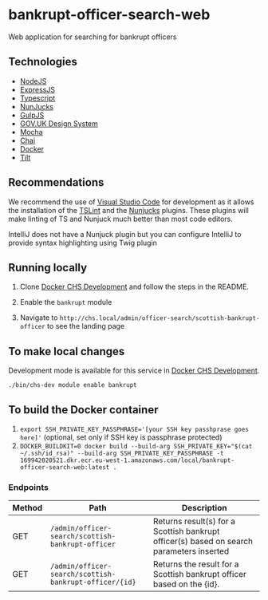 # bankrupt-officer-search-web
Web application for searching for bankrupt officers

## Technologies

- [NodeJS](https://nodejs.org/)
- [ExpressJS](https://expressjs.com/)
- [Typescript](https://www.typescriptlang.org/) 
- [NunJucks](https://mozilla.github.io/nunjucks)
- [GulpJS](https://gulpjs.com/)
- [GOV.UK Design System](https://design-system.service.gov.uk/)
- [Mocha](https://mochajs.org/)
- [Chai](https://www.chaijs.com/)
- [Docker](https://www.docker.com/)
- [Tilt](https://tilt.dev/)

## Recommendations

We recommend the use of [Visual Studio Code](https://code.visualstudio.com/) for development as it allows the installation of the [TSLint](https://marketplace.visualstudio.com/items?itemName=ms-vscode.vscode-typescript-tslint-plugin) and the [Nunjucks](https://marketplace.visualstudio.com/items?itemName=ronnidc.nunjucks) plugins. These plugins will make linting of TS and Nunjuck much better than most code editors.

IntelliJ does not have a Nunjuck plugin but you can configure IntelliJ to provide syntax highlighting using Twig plugin

## Running locally

1. Clone [Docker CHS Development](https://github.com/companieshouse/docker-chs-development) and follow the steps in the README.

2. Enable the `bankrupt` module

3. Navigate to `http://chs.local/admin/officer-search/scottish-bankrupt-officer` to see the landing page

## To make local changes

Development mode is available for this service in [Docker CHS Development](https://github.com/companieshouse/docker-chs-development).

    ./bin/chs-dev module enable bankrupt

## To build the Docker container

1. `export SSH_PRIVATE_KEY_PASSPHRASE='[your SSH key passhprase goes here]'` (optional, set only if SSH key is passphrase protected)
2. `DOCKER_BUILDKIT=0 docker build --build-arg SSH_PRIVATE_KEY="$(cat ~/.ssh/id_rsa)" --build-arg SSH_PRIVATE_KEY_PASSPHRASE -t 169942020521.dkr.ecr.eu-west-1.amazonaws.com/local/bankrupt-officer-search-web:latest .`

### Endpoints

Method | Path | Description
--- | --- | ---
GET | `/admin/officer-search/scottish-bankrupt-officer` | Returns result(s) for a Scottish bankrupt officer(s) based on search parameters inserted
GET | `/admin/officer-search/scottish-bankrupt-officer/{id}` | Returns the result for a Scottish bankrupt officer based on the {id}.
